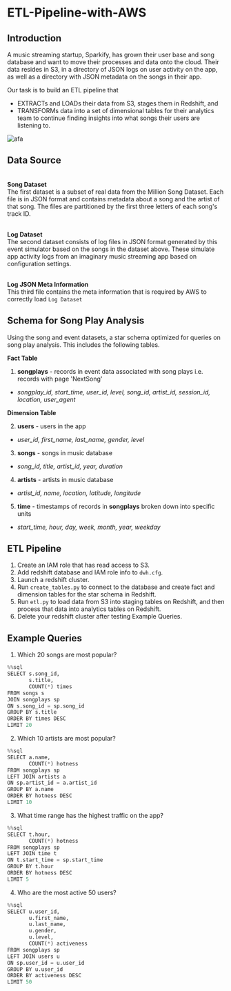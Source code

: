 # ETL-Pipeline-with-AWS

## Introduction

A music streaming startup, Sparkify, has grown their user base and song database and want to move their processes and data onto the cloud. Their data resides in S3, in a directory of JSON logs on user activity on the app, as well as a directory with JSON metadata on the songs in their app.

Our task is to build an ETL pipeline that 
- EXTRACTs and LOADs their data from S3, stages them in Redshift, and 
- TRANSFORMs data into a set of dimensional tables for their analytics team to continue finding insights into what songs their users are listening to.

![afa](https://video.udacity-data.com/topher/2022/May/62770f73_sparkify-s3-to-redshift-etl/sparkify-s3-to-redshift-etl.png)

## Data Source
<br>**Song Dataset**
<br>The first dataset is a subset of real data from the Million Song Dataset. Each file is in JSON format and contains metadata about a song and the artist of that song. The files are partitioned by the first three letters of each song's track ID.

<br>**Log Dataset**
<br>The second dataset consists of log files in JSON format generated by this event simulator based on the songs in the dataset above. These simulate app activity logs from an imaginary music streaming app based on configuration settings.

<br>**Log JSON Meta Information**
<br>This third file contains the meta information that is required by AWS to correctly load `Log Dataset`

## Schema for Song Play Analysis
Using the song and event datasets, a star schema optimized for queries on song play analysis. This includes the following tables.

**Fact Table**<br>
1. **songplays** - records in event data associated with song plays i.e. records with page 'NextSong'
- *songplay_id, start_time, user_id, level, song_id, artist_id, session_id, location, user_agent*

**Dimension Table**<br>

2. **users** - users in the app
- *user_id, first_name, last_name, gender, level*

3. **songs** - songs in music database
- *song_id, title, artist_id, year, duration*

4. **artists** - artists in music database
- *artist_id, name, location, latitude, longitude*

5. **time** - timestamps of records in **songplays** broken down into specific units
- *start_time, hour, day, week, month, year, weekday*

## ETL Pipeline
1. Create an IAM role that has read access to S3.
2. Add redshift database and IAM role info to `dwh.cfg`.
3. Launch a redshift cluster.
4. Run `create_tables.py` to connect to the database and create fact and dimension tables for the star schema in Redshift.
5. Run `etl.py` to load data from S3 into staging tables on Redshift, and then process that data into analytics tables on Redshift.
6. Delete your redshift cluster after testing Example Queries.

## Example Queries
1. Which 20 songs are most popular?
```python
%%sql
SELECT s.song_id,
       s.title,
       COUNT(*) times
FROM songs s
JOIN songplays sp
ON s.song_id = sp.song_id
GROUP BY s.title
ORDER BY times DESC
LIMIT 20
```

2. Which 10 artists are most popular?
```python
%%sql
SELECT a.name,
       COUNT(*) hotness
FROM songplays sp
LEFT JOIN artists a
ON sp.artist_id = a.artist_id
GROUP BY a.name
ORDER BY hotness DESC
LIMIT 10
```

3. What time range has the highest traffic on the app?
```python
%%sql
SELECT t.hour,
       COUNT(*) hotness
FROM songplays sp
LEFT JOIN time t
ON t.start_time = sp.start_time
GROUP BY t.hour
ORDER BY hotness DESC
LIMIT 5
```

4. Who are the most active 50 users?
```python
%%sql
SELECT u.user_id,
       u.first_name,
       u.last_name,
       u.gender,
       u.level,
       COUNT(*) activeness
FROM songplays sp
LEFT JOIN users u
ON sp.user_id = u.user_id
GROUP BY u.user_id
ORDER BY activeness DESC
LIMIT 50
```

